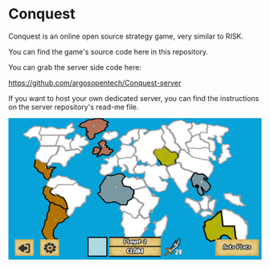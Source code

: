 # Conquest

Conquest is an online open source strategy game, very similar to RISK.

You can find the game's source code here in this repository.

You can grab the server side code here:

https://github.com/argosopentech/Conquest-server


If you want to host your own dedicated server, you can find the instructions on the server repository's read-me file.

![Conquest](Images/SomePlaced.PNG)
